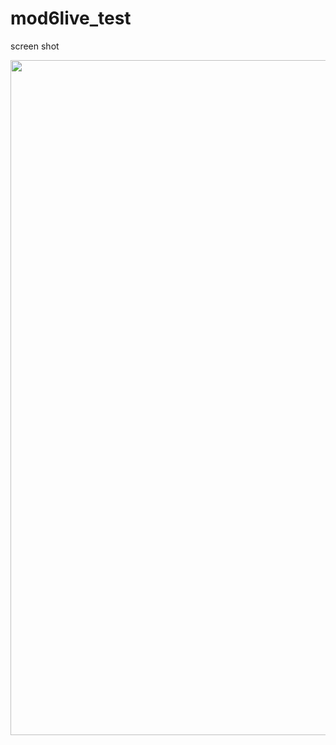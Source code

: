 # mod6live_test
screen shot

<img height="1080" src="&quot;C:\Users\dipto\OneDrive\Pictures\Screenshots\livetest6.png&quot;" width="1920"/>